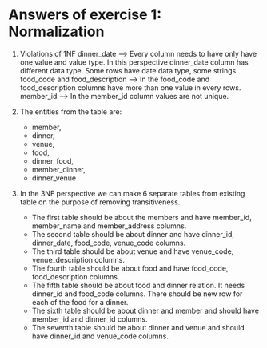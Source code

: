 # Answers of exercise 1: Normalization

1. Violations of 1NF
dinner_date --> Every column needs to have only have one value and value type. In this perspective dinner_date column has different data type. Some rows have date data type, some strings.
food_code and food_description --> In the food_code and food_description columns have more than one value in every rows.
member_id --> In the member_id column values are not unique.

2. The entities from the table are:
    - member,
    - dinner,
    - venue,
    - food,
    - dinner_food,
    - member_dinner,
    - dinner_venue

3. In the 3NF perspective we can make 6 separate tables from existing table on the purpose of removing transitiveness.
    - The first table should be about the members and have member_id, member_name and member_address columns.
    - The second table should be about dinner and have dinner_id, dinner_date, food_code, venue_code columns.
    - The third table should be about venue and have venue_code, venue_description columns.
    - The fourth table should be about food and have food_code, food_description columns.
    - The fifth table should be about food and dinner relation. It needs dinner_id and food_code columns. There should be new row for each of the food for a dinner.
    - The sixth table should be about dinner and member and should have member_id and dinner_id columns.
    - The seventh table should be about dinner and venue and should have dinner_id and venue_code columns.
